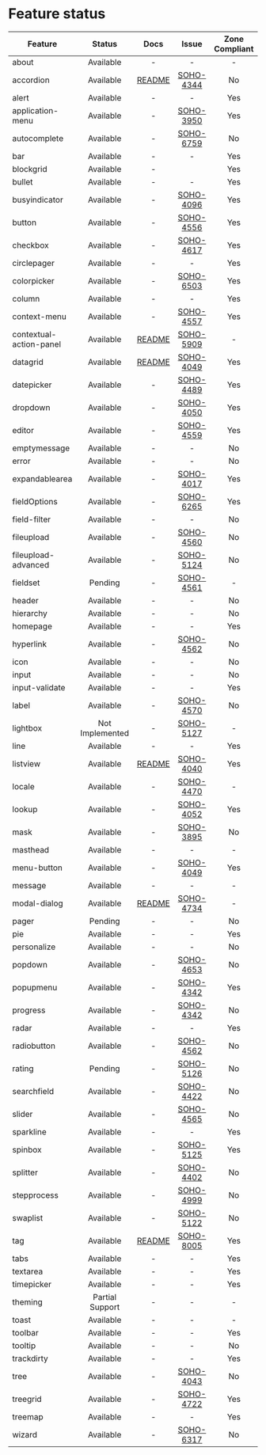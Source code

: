 
# Feature status

| Feature                 | Status               | Docs         | Issue              | Zone Compliant |
|-------------------------|:--------------------:|:------------:|:------------------:|:--------------:|
| about                   |            Available |            - |                  - |              - |
| accordion               |            Available |  [README][3] | [SOHO-4344][#4344] |             No |
| alert                   |            Available |            - |                  - |            Yes |
| application-menu        |            Available |            - | [SOHO-3950][#3950] |            Yes |
| autocomplete            |            Available |            - | [SOHO-6759][#6759] |             No |
| bar                     |            Available |            - |                  - |            Yes |
| blockgrid               |            Available |            - |                    |            Yes |
| bullet                  |            Available |            - |                  - |            Yes |
| busyindicator           |            Available |            - | [SOHO-4096][#4096] |            Yes |
| button                  |            Available |            - | [SOHO-4556][#4556] |            Yes |
| checkbox                |            Available |            - | [SOHO-4617][#4617] |            Yes |
| circlepager             |            Available |            - |                  - |            Yes |
| colorpicker             |            Available |            - | [SOHO-6503][#6503] |            Yes |
| column                  |            Available |            - |                  - |            Yes |
| context-menu            |            Available |            - | [SOHO-4557][#4557] |            Yes |
| contextual-action-panel |            Available |  [README][0] | [SOHO-5909][#5909] |              - |
| datagrid                |            Available |  [README][4] | [SOHO-4049][#4049] |            Yes |
| datepicker              |            Available |            - | [SOHO-4489][#4489] |            Yes |
| dropdown                |            Available |            - | [SOHO-4050][#4050] |            Yes |
| editor                  |            Available |            - | [SOHO-4559][#4559] |            Yes |
| emptymessage            |            Available |            - |                  - |             No |
| error                   |            Available |            - |                  - |             No |
| expandablearea          |            Available |            - | [SOHO-4017][#4017] |            Yes |
| fieldOptions            |            Available |            - | [SOHO-6265][#6265] |            Yes |
| field-filter            |            Available |            - |                  - |             No |
| fileupload              |            Available |            - | [SOHO-4560][#4560] |             No |
| fileupload-advanced     |            Available |            - | [SOHO-5124][#5214] |             No |
| fieldset                |              Pending |            - | [SOHO-4561][#4561] |              - |
| header                  |            Available |            - |                  - |             No |
| hierarchy               |            Available |            - |                  - |             No |
| homepage                |            Available |            - |                  - |            Yes |
| hyperlink               |            Available |            - | [SOHO-4562][#4562] |             No |
| icon                    |            Available |            - |                  - |             No |
| input                   |            Available |            - |                  - |             No |
| input-validate          |            Available |            - |                  - |            Yes |
| label                   |            Available |            - | [SOHO-4570][#4570] |             No |
| lightbox                |      Not Implemented |            - | [SOHO-5127][#5127] |              - |
| line                    |            Available |            - |                  - |            Yes |
| listview                |            Available | [README][2]  | [SOHO-4040][#4040] |            Yes |
| locale                  |            Available |            - | [SOHO-4470][#4470] |              - |
| lookup                  |            Available |            - | [SOHO-4052][#4052] |            Yes |
| mask                    |            Available |            - | [SOHO-3895][#3895] |             No |
| masthead                |            Available |            - |                  - |              - |
| menu-button             |            Available |            - | [SOHO-4049][#4089] |            Yes |
| message                 |            Available |            -  |                 - |              - |
| modal-dialog            |            Available | [README][1]  | [SOHO-4734][#4734] |              - |
| pager                   |              Pending |            - |                  - |             No |
| pie                     |            Available |            - |                  - |            Yes |
| personalize             |            Available |            - |                  - |             No |
| popdown                 |            Available |            - | [SOHO-4653][#4563] |             No |
| popupmenu               |            Available |            - | [SOHO-4342][#4342] |            Yes |
| progress                |            Available |            - | [SOHO-4342][#4342] |             No |
| radar                   |            Available |            - |                  - |            Yes |
| radiobutton             |            Available |            - | [SOHO-4562][#4562] |             No |
| rating                  |              Pending |            - | [SOHO-5126][#5126] |             No |
| searchfield             |            Available |            - | [SOHO-4422][#4422] |             No |
| slider                  |            Available |            - | [SOHO-4565][#4565] |             No |
| sparkline               |            Available |            - |                  - |            Yes |
| spinbox                 |            Available |            - | [SOHO-5125][#5125] |            Yes |
| splitter                |            Available |            - | [SOHO-4402][#4402] |             No |
| stepprocess             |            Available |            - | [SOHO-4999][#4999] |             No |
| swaplist                |            Available |            - | [SOHO-5122][#5122] |             No |
| tag                     |            Available |  [README][5] | [SOHO-8005][#8005] |            Yes |
| tabs                    |            Available |            - |                  - |            Yes |
| textarea                |            Available |            - |                  - |            Yes |
| timepicker              |            Available |            - |                  - |            Yes |
| theming                 |      Partial Support |            - |                  - |              - |
| toast                   |            Available |            - |                  - |              - |
| toolbar                 |            Available |            - |                  - |            Yes |
| tooltip                 |            Available |            - |                  - |             No |
| trackdirty              |            Available |            - |                  - |            Yes |
| tree                    |            Available |            - | [SOHO-4043][#4083] |             No |
| treegrid                |            Available |            - | [SOHO-4722][#4722] |            Yes |
| treemap                 |            Available |            - |                  - |            Yes |
| wizard                  |            Available |            - | [SOHO-6317][#6317] |             No |

[0]: ../projects/ids-enterprise-ng/src/lib/contextual-action-panel/README.md
[1]: ../projects/ids-enterprise-ng/src/lib/modal-dialog/README.md
[2]: ../projects/ids-enterprise-ng/src/lib/listview/README.md
[3]: ../projects/ids-enterprise-ng/src/lib/accordion/README.md
[4]: ../projects/ids-enterprise-ng/src/lib/datagrid/README.md
[5]: ../projects/ids-enterprise-ng/src/lib/tag/README.md
[#6759]: http://jira/browse/SOHO-6759
[#4344]: http://jira/browse/SOHO-4344
[#5909]: http://jira/browse/SOHO-5909
[#3895]: http://jira/browse/SOHO-3895
[#3950]: http://jira/browse/SOHO-3950
[#4017]: http://jira/browse/SOHO-4017
[#4040]: http://jira/browse/SOHO-4040
[#4049]: http://jira/browse/SOHO-4049
[#4050]: http://jira/browse/SOHO-4050
[#4052]: http://jira/browse/SOHO-4052
[#4083]: http://jira/browse/SOHO-4083
[#4089]: http://jira/browse/SOHO-4089
[#4096]: http://jira/browse/SOHO-4096
[#4097]: http://jira/browse/SOHO-4097
[#4342]: http://jira/browse/SOHO-4342
[#4402]: http://jira/browse/SOHO-4402
[#4422]: http://jira/browse/SOHO-4422
[#4470]: http://jira/browse/SOHO-4470
[#4489]: http://jira/browse/SOHO-4489
[#4556]: http://jira/browse/SOHO-4556
[#4557]: http://jira/browse/SOHO-4557
[#4559]: http://jira/browse/SOHO-4559
[#4560]: http://jira/browse/SOHO-4560
[#4561]: http://jira/browse/SOHO-4561
[#4562]: http://jira/browse/SOHO-4562
[#4563]: http://jira/browse/SOHO-4563
[#4564]: http://jira/browse/SOHO-4564
[#4565]: http://jira/browse/SOHO-4565
[#4570]: http://jira/browse/SOHO-4570
[#4616]: http://jira/browse/SOHO-4616
[#4617]: http://jira/browse/SOHO-4617
[#4722]: http://jira/browse/SOHO-4722
[#4734]: http://jira/browse/SOHO-4734
[#4999]: http://jira/browse/SOHO-4999
[#5122]: http://jira/browse/SOHO-5122
[#5124]: http://jira/browse/SOHO-5124
[#5125]: http://jira/browse/SOHO-5125
[#5126]: http://jira/browse/SOHO-5126
[#5127]: http://jira/browse/SOHO-5127
[#5214]: http://jira/browse/SOHO-5214
[#6317]: http://jira/browse/SOHO-6317
[#6265]: http://jira/browse/SOHO-6265
[#6503]: http://jira/browse/SOHO-6503
[#8005]: http://jira/browse/SOHO-8005
